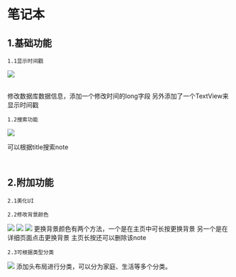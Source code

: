 笔记本
====
1.基础功能
---
	1.1显示时间戳

![](https://github.com/302850047/git/blob/master/note/note/01.png)

<br>
修改数据库数据信息，添加一个修改时间的long字段
另外添加了一个TextView来显示时间戳
	
	1.2搜索功能
![](https://github.com/302850047/git/blob/master/note/note/search1.png)
<br>


可以根据title搜索note
	
​	
2.附加功能
----
	2.1美化UI
	
	2.2修改背景颜色
![](https://github.com/302850047/git/blob/master/note/note/bg.png)
![](https://github.com/302850047/git/blob/master/note/note/bg1.png)
![](https://github.com/302850047/git/blob/master/note/note/bg2.png)
         更换背景颜色有两个方法，一个是在主页中可长按更换背景
	 另一个是在详细页面点击更换背景
	 主页长按还可以删除该note

	2.3可根据类型分类
![](https://github.com/302850047/git/blob/master/note/note/03.png)
	添加头布局进行分类，可以分为家庭、生活等多个分类。

